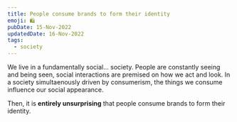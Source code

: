 ```yaml
---
title: People consume brands to form their identity
emoji: 🛍
pubDate: 15-Nov-2022
updatedDate: 16-Nov-2022
tags:
  - society
---
```


We live in a fundamentally social... society. People are constantly seeing and being seen, social interactions are premised on how we act and look. In a society simultaenously driven by consumerism, the things we consume influence our social appearance.

Then, it is **entirely unsurprising** that people consume brands to form their identity.